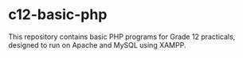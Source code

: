 # c12-basic-php
This repository contains basic PHP programs for Grade 12 practicals, designed to run on Apache and MySQL using XAMPP.
